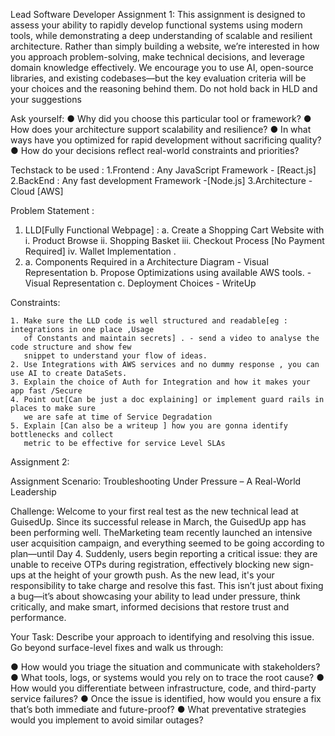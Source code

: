 Lead Software Developer
Assignment 1:
This assignment is designed to assess your ability to rapidly develop functional systems using
modern tools, while demonstrating a deep understanding of scalable and resilient architecture.
Rather than simply building a website, we’re interested in how you approach problem-solving,
make technical decisions, and leverage domain knowledge effectively.
We encourage you to use AI, open-source libraries, and existing codebases—but the key
evaluation criteria will be your choices and the reasoning behind them.
Do not hold back in HLD and your suggestions


Ask yourself:
● Why did you choose this particular tool or framework?
● How does your architecture support scalability and resilience?
● In what ways have you optimized for rapid development without sacrificing quality?
● How do your decisions reflect real-world constraints and priorities?

Techstack to be used :
1.Frontend : Any JavaScript Framework - [React.js]
2.BackEnd : Any fast development Framework -[Node.js]
3.Architecture - Cloud [AWS]

Problem Statement :

1. LLD[Fully Functional Webpage] :
    a. Create a Shopping Cart Website with
        i. Product Browse
        ii. Shopping Basket
        iii. Checkout Process [No Payment Required]
        iv. Wallet Implementation .
2.
    a. Components Required in a Architecture Diagram - Visual Representation
    b. Propose Optimizations using available AWS tools. - Visual Representation
    c. Deployment Choices - WriteUp

Constraints:

    1. Make sure the LLD code is well structured and readable[eg : integrations in one place ,Usage
       of Constants and maintain secrets] . - send a video to analyse the code structure and show few
       snippet to understand your flow of ideas.
    2. Use Integrations with AWS services and no dummy response , you can use AI to create DataSets.
    3. Explain the choice of Auth for Integration and how it makes your app fast /Secure
    4. Point out[Can be just a doc explaining] or implement guard rails in places to make sure
       we are safe at time of Service Degradation
    5. Explain [Can also be a writeup ] how you are gonna identify bottlenecks and collect
       metric to be effective for service Level SLAs

Assignment 2:

Assignment Scenario: Troubleshooting Under Pressure – A Real-World Leadership

Challenge: Welcome to your first real test as the new technical lead at GuisedUp. Since its successful release in March, the GuisedUp app has been performing well. TheMarketing team recently launched an intensive user acquisition campaign, and everything
seemed to be going according to plan—until Day 4. Suddenly, users begin reporting a critical issue: they are unable to receive OTPs during registration, effectively blocking new sign-ups at the height of your growth push.
As the new lead, it's your responsibility to take charge and resolve this fast. This isn’t just about fixing a bug—it’s about showcasing your ability to lead under pressure, think critically, and make smart, informed decisions that restore trust and performance.

Your Task:
Describe your approach to identifying and resolving this issue. Go beyond surface-level fixes and walk us through:

● How would you triage the situation and communicate with stakeholders?
● What tools, logs, or systems would you rely on to trace the root cause?
● How would you differentiate between infrastructure, code, and third-party service failures?
● Once the issue is identified, how would you ensure a fix that’s both immediate and future-proof?
● What preventative strategies would you implement to avoid similar outages?